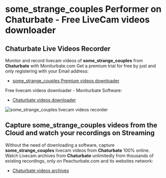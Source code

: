 # some_strange_couples Performer on Chaturbate - Free LiveCam videos downloader

## Chaturbate Live Videos Recorder

Monitor and record livecam videos of **some_strange_couples** from **Chaturbate** with Moniturbate.com
Get a premium trial for free by just and only registering with your Email address:
* [some_strange_couples Premium videos downloader](https://moniturbate.com/request-demo-licence-key.html)

Free livecam videos downloader - Moniturbate Software:
* [Chaturbate videos downloader](https://moniturbate.com/moniturbate-download-software.html)

![some_strange_couples livecam videos recorder](https://peachurnet.com/templates/moniturbate-software.png)


## Capture some_strange_couples videos from the Cloud and watch your recordings on Streaming

Without the need of downloading a software, capture **some_strange_couples** livecam videos from **Chaturbate** 100% online.
Watch Livecam archives from **Chaturbate** unlimitedly from thousands of existing recordings, only on Peachurbate.com and its websites network:
* [Chaturbate videos archives](https://peachurnet.com/)